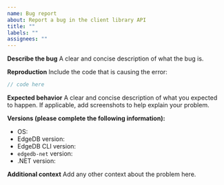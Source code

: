 ```yaml
---
name: Bug report
about: Report a bug in the client library API
title: ""
labels: ""
assignees: ""
---
```


**Describe the bug**
A clear and concise description of what the bug is.

**Reproduction**
Include the code that is causing the error:

```csharp
// code here
```

**Expected behavior**
A clear and concise description of what you expected to happen. If applicable, add screenshots to help explain your problem.

**Versions (please complete the following information):**

<!--
For EdgeDB Version: run `edgedb query 'select sys::get_version_as_str()'` from your project directory (or run `select sys::get_version_as_str();` in the EdgeDB interactive shell).
For EdgeDB CLI version: Run `edgedb --version` from anywhere
For `edgedb-net` version: Run `dotnet list package` from your project directory and look for "EdgeDB.Net.Driver", or find the version number in NuGet's "Installed" tab.
For .NET version: dotnet --version
-->

- OS:
- EdgeDB version:
- EdgeDB CLI version:
- `edgedb-net` version:
- .NET version:

**Additional context**
Add any other context about the problem here.
